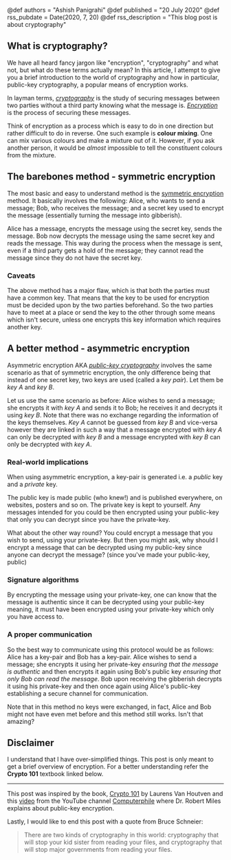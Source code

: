 @def authors = "Ashish Panigrahi"
@def published = "20 July 2020"
@def rss_pubdate = Date(2020, 7, 20)
@def rss_description = "This blog post is about cryptography"


## What is cryptography?
We have all heard fancy jargon like "encryption", "cryptography" and what not, but what do these terms actually mean? In this article, I attempt to give you a brief introduction to the world of cryptography and how in particular, public-key cryptography, a popular means of encryption works.

In layman terms, [*cryptography*](https://en.wikipedia.org/wiki/Cryptography) is the study of securing messages between two parties without a third party knowing what the message is. [*Encryption*](https://en.wikipedia.org/wiki/Encryption) is the process of securing these messages.

Think of encryption as a process which is easy to do in one direction but rather difficult to do in reverse. One such example is **colour mixing**. One can mix various colours and make a mixture out of it. However, if you ask another person, it would be *almost* impossible to tell the constituent colours from the mixture.

## The barebones method - symmetric encryption
The most basic and easy to understand method is the [symmetric encryption](https://en.wikipedia.org/wiki/Symmetric-key_algorithm) method. It basically involves the following: Alice, who wants to send a message; Bob, who receives the message; and a secret key used to encrypt the message (essentially turning the message into gibberish).

Alice has a message, encrypts the message using the secret key, sends the message. Bob now decrypts the message using the same secret key and reads the message. This way during the process when the message is sent, even if a third party gets a hold of the message; they cannot read the message since they do not have the secret key.

### Caveats
The above method has a major flaw, which is that both the parties must have a common key. That means that the key to be used for encryption must be decided upon by the two parties beforehand. So the two parties have to meet at a place or send the key to the other through some means which isn't secure, unless one encrypts this key information which requires another key.

## A better method - asymmetric encryption
Asymmetric encryption AKA [*public-key cryptography*](https://en.wikipedia.org/wiki/Public-key_cryptography) involves the same scenario as that of symmetric encryption, the only difference being that instead of one secret key, two keys are used (called a *key pair*). Let them be *key A* and *key B*.

Let us use the same scenario as before: Alice wishes to send a message; she encrypts it with *key A* and sends it to Bob; he receives it and decrypts it using *key B*. Note that there was no exchange regarding the information of the keys themselves. *Key A* cannot be guessed from *key B* and vice-versa however they are linked in such a way that a message encrypted with *key A* can only be decrypted with *key B* and a message encrypted with *key B* can only be decrypted with *key A*.

### Real-world implications
When using asymmetric encryption, a key-pair is generated i.e. a *public* key and a *private* key.

The public key is made public (who knew!) and is published everywhere, on websites, posters and so on. The private key is kept to yourself. Any messages intended for you could be then encrypted using your public-key that only you can decrypt since you have the private-key.

What about the other way round? You could encrypt a message that you wish to send, using your private-key. But then you might ask, why should I encrypt a message that can be decrypted using my public-key since anyone can decrypt the message? (since you've made your public-key, public)

### Signature algorithms
By encrypting the message using your private-key, one can know that the message is authentic since it can be decrypted using your public-key meaning, it must have been encrypted using your private-key which only you have access to.

### A proper communication
So the best way to communicate using this protocol would be as follows: Alice has a key-pair and Bob has a key-pair. Alice wishes to send a message; she encrypts it using her private-key *ensuring that the message is authentic* and then encrypts it again using Bob's public key *ensuring that only Bob can read the message*. Bob upon receiving the gibberish decrypts it using his private-key and then once again using Alice's public-key establishing a secure channel for communication.

Note that in this method no keys were exchanged, in fact, Alice and Bob might not have even met before and this method still works. Isn't that amazing?

## Disclaimer
I understand that I have over-simplified things. This post is only meant to get a brief overview of encryption. For a better understanding refer the **Crypto 101** textbook linked below.

___

This post was inspired by the book, [Crypto 101](https://www.crypto101.io) by Laurens Van Houtven and this [video](https://www.youtube.com/watch?v=GSIDS_lvRv4) from the YouTube channel [Computerphile](https://www.youtube.com/user/Computerphile) where Dr. Robert Miles explains about public-key encryption.

Lastly, I would like to end this post with a quote from Bruce Schneier:

> There are two kinds of cryptography in this world: cryptography that will stop your kid sister from reading your files, and cryptography that will stop major governments from reading your files.
